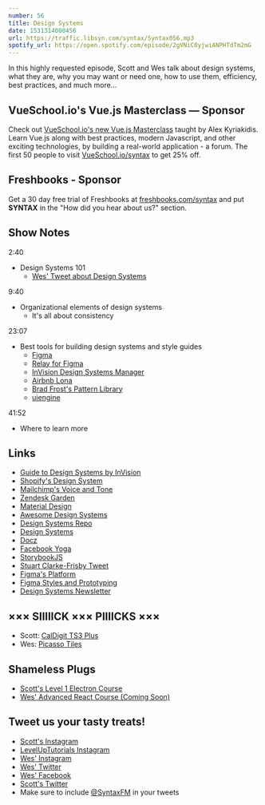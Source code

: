 ```yaml
---
number: 56
title: Design Systems
date: 1531314000456
url: https://traffic.libsyn.com/syntax/Syntax056.mp3
spotify_url: https://open.spotify.com/episode/2gVNiC0yjwiANPHTdTm2mG
---
```


In this highly requested episode, Scott and Wes talk about design systems, what they are, why you may want or need one, how to use them, efficiency, best practices, and much more...

## VueSchool.io's Vue.js Masterclass — Sponsor
Check out [VueSchool.io's new Vue.js Masterclass](https://vueschool.io/) taught by Alex Kyriakidis. Learn Vue.js along with best practices, modern Javascript, and other exciting technologies, by building a real-world application - a forum. The first 50 people to visit [VueSchool.io/syntax](https://vueschool.io/syntax) to get 25% off.

## Freshbooks - Sponsor

Get a 30 day free trial of Freshbooks at [freshbooks.com/syntax](https://freshbooks.com/syntax) and put **SYNTAX** in the "How did you hear about us?" section.

## Show Notes

2:40

* Design Systems 101
  * [Wes' Tweet about Design Systems](https://twitter.com/wesbos/status/1012325994437529600)

9:40

* Organizational elements of design systems
  * It's all about consistency

23:07

* Best tools for building design systems and style guides
  * [Figma](https://figma.com)
  * [Relay for Figma](https://relayforfigma.com/)
  * [InVision Design Systems Manager](https://www.invisionapp.com/design-system-manager/)
  * [Airbnb Lona](https://github.com/airbnb/lona)
  * [Brad Frost's Pattern Library](http://patternlab.io/)
  * [uiengine](https://github.com/dennisreimann/uiengine)

41:52

* Where to learn more

## Links

* [Guide to Design Systems by InVision](https://www.invisionapp.com/blog/guide-to-design-systems/)
* [Shopify's Design System](https://polaris.shopify.com/content/product-content)
* [Mailchimp's Voice and Tone](https://styleguide.mailchimp.com/voice-and-tone/)
* [Zendesk Garden](https://garden.zendesk.com/)
* [Material Design](https://material.io/design/)
* [Awesome Design Systems](https://github.com/alexpate/awesome-design-systems)
* [Design Systems Repo](https://designsystemsrepo.com/)
* [Design Systems](https://www.designsystems.com/)
* [Docz](https://www.docz.site/)
* [Facebook Yoga](https://yogalayout.com/)
* [StorybookJS](https://storybook.js.org/)
* [Stuart Clarke-Frisby Tweet](https://twitter.com/stuartfrisby/status/983274546802421760)
* [Figma's Platform](https://blog.figma.com/introducing-figmas-platform-ee681bf861e7)
* [Figma Styles and Prototyping](https://blog.figma.com/figma-3-0-217d6c248f85)
* [Design Systems Newsletter](http://news.design.systems/)

## ××× SIIIIICK ××× PIIIICKS ×××

* Scott: [CalDigit TS3 Plus](https://amzn.to/2Mxz8nC)
* Wes: [Picasso Tiles](https://amzn.to/2IDzAOW)

## Shameless Plugs

* [Scott's Level 1 Electron Course](https://LevelUpTutorials.com/pro)
* [Wes' Advanced React Course (Coming Soon)](http://advancedreact.com/)

## Tweet us your tasty treats!

* [Scott's Instagram](https://www.instagram.com/stolinski/)
* [LevelUpTutorials Instagram](https://www.instagram.com/LevelUpTutorials/)
* [Wes' Instagram](https://www.instagram.com/wesbos/)
* [Wes' Twitter](https://twitter.com/wesbos)
* [Wes' Facebook](https://www.facebook.com/wesbos.developer)
* [Scott's Twitter](https://twitter.com/stolinski)
* Make sure to include [@SyntaxFM](https://twitter.com/SyntaxFM) in your tweets
